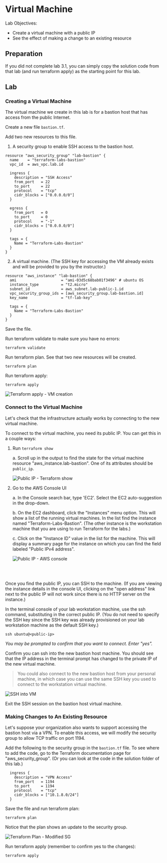 # Virtual Machine

Lab Objectives:
- Create a virtual machine with a public IP
- See the effect of making a change to an existing resource

## Preparation

If you did not complete lab 3.1, you can simply copy the solution code from that lab (and run terraform apply) as the starting point for this lab.

## Lab

### Creating a Virtual Machine

The virtual machine we create in this lab is for a bastion host that has access from the public Internet.

Create a new file `bastion.tf`.

Add two new resources to this file.

1. A security group to enable SSH access to the bastion host.
```
resource "aws_security_group" "lab-bastion" {
  name    = "terraform-labs-bastion"
  vpc_id  = aws_vpc.lab.id

  ingress {
    description = "SSH Access"
    from_port   = 22
    to_port     = 22
    protocol    = "tcp"
    cidr_blocks = ["0.0.0.0/0"]
  }

  egress {
    from_port   = 0
    to_port     = 0
    protocol    = "-1"
    cidr_blocks = ["0.0.0.0/0"]
  }

  tags = {
    Name = "Terraform-Labs-Bastion"
  }
}
```

2. A virtual machine. (The SSH key for accessing the VM already exists and will be provided to you by the instructor.)
```
resource "aws_instance" "lab-bastion" {
  ami                    = "ami-03d5c68bab01f3496" # ubuntu OS
  instance_type          = "t2.micro"
  subnet_id              = aws_subnet.lab-public-1.id
  vpc_security_group_ids = [aws_security_group.lab-bastion.id]
  key_name               = "tf-lab-key"

  tags = {
    Name = "Terraform-Labs-Bastion"
  }
}
```
Save the file.

Run terraform validate to make sure you have no errors:
```
terraform validate
```

Run terraform plan.  See that two new resources will be created.
```
terraform plan
```

Run terraform apply:
```
terraform apply
```
![Terraform apply - VM creation](./images/tf-vm-apply.png "Terraform apply - VM creation")

### Connect to the Virtual Machine

Let's check that the infrastructure actually works by connecting to the new virtual machine.

To connect to the virtual machine, you need its public IP.  You can get this in a couple ways:

1. Run `terraform show`

    a. Scroll up in the output to find the state for the virtual machine resource "aws_instance.lab-bastion".  One of its attributes should be `public_ip`.

    ![Public IP - Terraform show](./images/tf-show-vm-ip.png "Public IP - Terraform show")

2. Go to the AWS Console UI

    a. In the Console search bar, type 'EC2'.  Select the EC2 auto-suggestion in the drop-down.  

    b. On the EC2 dashboard, click the "Instances" menu option.  This will show a list of the running virtual machines. In the list find the instance named "Terraform-Labs-Bastion". (The other instance is the workstation machine that you are using to run Terraform for the labs.)

    c. Click on the "Instance ID" value in the list for the machine.  This will display a summary page for the instance on which you can find the field labeled "Public IPv4 address".

    ![Public IP - AWS console](./images/aws-vm-summary.png "Public IP - AWS portal")

<br /><br />

Once you find the public IP, you can SSH to the machine.  (If you are viewing the instance details in the console UI, clicking on the "open address" link next to the public IP will not work since there is no HTTP server on the instance.)

In the terminal console of your lab workstation machine, use the ssh command, substituting in the correct public IP. (You do not need to specify the SSH key since the SSH key was already provisioned on your lab workstation machine as the default SSH key.)

```
ssh ubuntu@<public-ip>
```
*You may be prompted to confirm that you want to connect. Enter "yes".*

Confirm you can ssh into the new bastion host machine.  You should see that the IP address in the terminal prompt has changed to the private IP of the new virtual machine.

> You could also connect to the new bastion host from your personal machine, in which case you can use the same SSH key you used to connect to the workstation virtual machine.

![SSH into VM](./images/cs-vm-ssh.png "SSH into VM")

Exit the SSH session on the bastion host virtual machine.

### Making Changes to An Existing Resource

Let's suppose your organization also wants to support accessing the bastion host via a VPN.  To enable this access, we will modify the security group to allow TCP traffic on port 1194.

Add the following to the security group in the `bastion.tf` file.  To see where to add the code, go to the Terraform documentation page for "aws_security_group". (Or you can look at the code in the solution folder of this lab.)

```
  ingress {
    description = "VPN Access"
    from_port   = 1194
    to_port     = 1194
    protocol    = "tcp"
    cidr_blocks = ["10.1.8.0/24"]
  }
```

Save the file and run terraform plan:
```
terraform plan
```

Notice that the plan shows an update to the security group.

![Terraform Plan - Modified SG](./images/tf-plan-sg.png "Terraform Plan - Modified SG")


Run terraform apply (remember to confirm yes to the changes):
```
terraform apply
```
